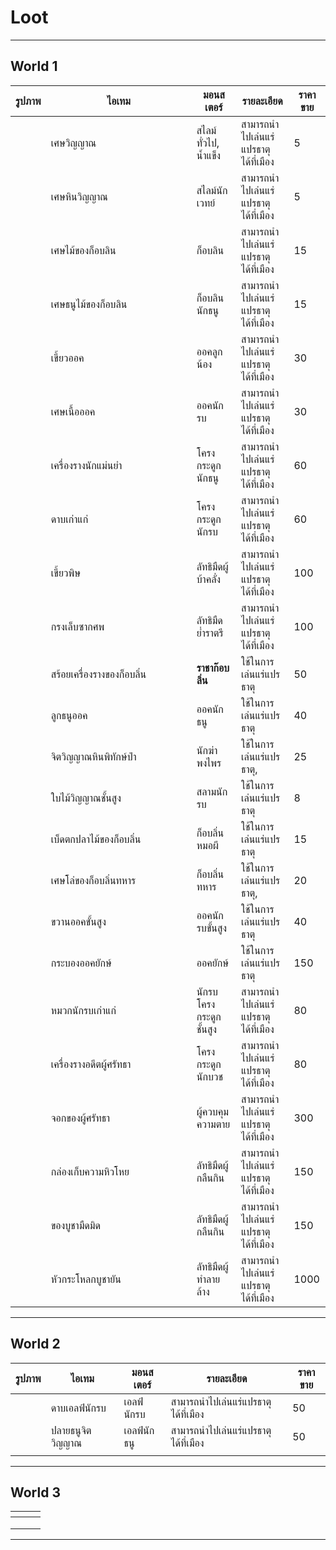 # Loot

***

## World 1

<table data-full-width="true"><thead><tr><th>รูปภาพ</th><th width="217">ไอเทม</th><th>มอนสเตอร์</th><th>รายละเอียด</th><th data-type="number">ราคาขาย</th></tr></thead><tbody><tr><td></td><td>เศษวิญญาณ</td><td>สไลม์ทั่วไป, น้ำแข็ง</td><td>สามารถนำไปเล่นแร่แปรธาตุได้ที่เมือง</td><td>5</td></tr><tr><td></td><td>เศษหินวิญญาณ</td><td>สไลม์นักเวทย์</td><td>สามารถนำไปเล่นแร่แปรธาตุได้ที่เมือง</td><td>5</td></tr><tr><td></td><td>เศษไม้ของก็อบลิน</td><td>ก็อบลิน</td><td>สามารถนำไปเล่นแร่แปรธาตุได้ที่เมือง</td><td>15</td></tr><tr><td></td><td>เศษธนูไม้ของก็อบลิน</td><td>ก็อบลินนักธนู</td><td>สามารถนำไปเล่นแร่แปรธาตุได้ที่เมือง</td><td>15</td></tr><tr><td></td><td>เขี้ยวออค</td><td>ออคลูกน้อง</td><td>สามารถนำไปเล่นแร่แปรธาตุได้ที่เมือง</td><td>30</td></tr><tr><td></td><td>เศษเนื้อออค</td><td>ออคนักรบ</td><td>สามารถนำไปเล่นแร่แปรธาตุได้ที่เมือง</td><td>30</td></tr><tr><td></td><td>เครื่องรางนักแม่นยำ</td><td>โครงกระดูกนักธนู</td><td>สามารถนำไปเล่นแร่แปรธาตุได้ที่เมือง</td><td>60</td></tr><tr><td></td><td>ดาบเก่าแก่</td><td>โครงกระดูกนักรบ</td><td>สามารถนำไปเล่นแร่แปรธาตุได้ที่เมือง</td><td>60</td></tr><tr><td></td><td>เขี้ยวพิษ</td><td>ลัทธิมืดผู้บ้าคลั่ง</td><td>สามารถนำไปเล่นแร่แปรธาตุได้ที่เมือง</td><td>100</td></tr><tr><td></td><td>กรงเล็บซากศพ</td><td>ลัทธิมืดย่ำราตรี</td><td>สามารถนำไปเล่นแร่แปรธาตุได้ที่เมือง</td><td>100</td></tr><tr><td></td><td>สร้อยเครื่องรางของก็อบลิ่น</td><td><strong>ราชาก๊อบลิ่น</strong></td><td>ใช้ในการเล่นแร่แปรธาตุ</td><td>50</td></tr><tr><td></td><td>ลูกธนูออค</td><td>ออคนักธนู</td><td>ใช้ในการเล่นแร่แปรธาตุ</td><td>40</td></tr><tr><td></td><td>จิตวิญญาณหินพิทักษ์ป่า</td><td>นักฆ่าพงไพร</td><td>ใช้ในการเล่นแร่แปรธาตุ, </td><td>25</td></tr><tr><td></td><td>ใบไม้วิญญาณชั้นสูง</td><td>สลามนักรบ</td><td>ใช้ในการเล่นแร่แปรธาตุ</td><td>8</td></tr><tr><td></td><td>เบ็ดตกปลาไม้ของก็อบลิ่น</td><td>ก็อบลิ่นหมอผี</td><td>ใช้ในการเล่นแร่แปรธาตุ</td><td>15</td></tr><tr><td></td><td>เศษโล่ของก็อบลิ่นทหาร</td><td>ก็อบลิ่นทหาร</td><td>ใช้ในการเล่นแร่แปรธาตุ,</td><td>20</td></tr><tr><td></td><td>ขวานออคขั้นสูง</td><td>ออคนักรบขั้นสูง</td><td>ใช้ในการเล่นแร่แปรธาตุ</td><td>40</td></tr><tr><td></td><td>กระบองออคยักษ์</td><td>ออคยักษ์</td><td>ใช้ในการเล่นแร่แปรธาตุ</td><td>150</td></tr><tr><td></td><td>หมวกนักรบเก่าแก่</td><td>นักรบโครงกระดูกชั้นสูง</td><td>สามารถนำไปเล่นแร่แปรธาตุได้ที่เมือง</td><td>80</td></tr><tr><td></td><td>เครื่องรางอดีตผู้ศรัทธา</td><td>โครงกระดูกนักบวช</td><td>สามารถนำไปเล่นแร่แปรธาตุได้ที่เมือง</td><td>80</td></tr><tr><td></td><td>จอกของผู้ศรัทธา</td><td>ผู้ควบคุมความตาย</td><td>สามารถนำไปเล่นแร่แปรธาตุได้ที่เมือง</td><td>300</td></tr><tr><td></td><td>กล่องเก็บความหิวโหย</td><td>ลัทธิมืดผู้กลืนกิน</td><td>สามารถนำไปเล่นแร่แปรธาตุได้ที่เมือง</td><td>150</td></tr><tr><td></td><td>ของบูชามืดมิด</td><td>ลัทธิมืดผู้กลืนกิน</td><td>สามารถนำไปเล่นแร่แปรธาตุได้ที่เมือง</td><td>150</td></tr><tr><td></td><td>หัวกระโหลกบูชายัน</td><td>ลัทธิมืดผู้ทำลายล้าง</td><td>สามารถนำไปเล่นแร่แปรธาตุได้ที่เมือง</td><td>1000</td></tr></tbody></table>

***

## World 2

<table data-full-width="true"><thead><tr><th>รูปภาพ</th><th>ไอเทม</th><th>มอนสเตอร์</th><th>รายละเอียด</th><th>ราคาขาย</th></tr></thead><tbody><tr><td></td><td>ดาบเอลฟ์นักรบ</td><td>เอลฟ์นักรบ</td><td>สามารถนำไปเล่นแร่แปรธาตุได้ที่เมือง</td><td>50</td></tr><tr><td></td><td>ปลายธนูจิตวิญญาณ</td><td>เอลฟ์นักธนู</td><td>สามารถนำไปเล่นแร่แปรธาตุได้ที่เมือง</td><td>50</td></tr><tr><td></td><td></td><td></td><td></td><td></td></tr></tbody></table>

***

## World 3

<table data-view="cards"><thead><tr><th></th><th></th><th></th></tr></thead><tbody><tr><td></td><td></td><td></td></tr><tr><td></td><td></td><td></td></tr><tr><td></td><td></td><td></td></tr></tbody></table>

***
